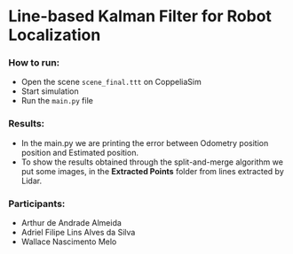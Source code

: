 # Line-based Kalman Filter for Robot Localization

### How to run:
- Open the scene `scene_final.ttt` on CoppeliaSim
- Start simulation
- Run the `main.py` file


### Results:
- In the main.py we are printing the error between Odometry position position and Estimated position.
- To show the results obtained through the split-and-merge algorithm we put some images, in the **Extracted Points** folder from lines extracted by Lidar.



### Participants:
- Arthur de Andrade Almeida
- Adriel Filipe Lins Alves da Silva
- Wallace Nascimento Melo
